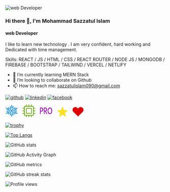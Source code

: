 ![web Developer](https://scontent.fdac24-4.fna.fbcdn.net/v/t39.30808-6/317312689_171006382232749_2741587777325424588_n.png?stp=dst-png_s960x960&_nc_cat=104&ccb=1-7&_nc_sid=e3f864&_nc_eui2=AeGEwgvmYCinMF23G324yHwZ84zvRayeblDzjO9FrJ5uUAGjakG1A4NxwsHeMEaQTElcjbDkypGrXxpBzXmrc1JF&_nc_ohc=n978PhwcyQkAX8dO2u-&_nc_ht=scontent.fdac24-4.fna&oh=00_AfAKdk3baoAyyXbHPJDYYgaTQTBk7R7Ik1GQY0Yw4FyqgA&oe=638D710C)

### Hi there 👋, I'm Mohammad Sazzatul Islam
#### web Developer


I like to learn new technology . I am very confident, hard working and Dedicated with time management.

Skills: REACT / JS / HTML / CSS / REACT ROUTER / NODE JS / MONGODB / FIREBASE / BOOTSTRAP / TAILWIND / VERCEL / NETLIFY

- 🌱 I’m currently learning MERN Stack 
- 👯 I’m looking to collaborate on Github 
- 📫 How to reach me: sazzatulislam090@gmail.com 


[<img src='https://cdn.jsdelivr.net/npm/simple-icons@3.0.1/icons/github.svg' alt='github' height='40'>](https://github.com/MohammadSazzatulislam)  [<img src='https://cdn.jsdelivr.net/npm/simple-icons@3.0.1/icons/linkedin.svg' alt='linkedin' height='40'>](https://www.linkedin.com/in/https://www.linkedin.com/in/mohammad-sazzatul-islam-063904257//)  [<img src='https://cdn.jsdelivr.net/npm/simple-icons@3.0.1/icons/facebook.svg' alt='facebook' height='40'>](https://www.facebook.com/https://www.facebook.com/profile.php?id=100079701656126)  

<a href='https://archiveprogram.github.com/'><img src='https://raw.githubusercontent.com/acervenky/animated-github-badges/master/assets/acbadge.gif' width='40' height='40'></a> <a href='https://docs.github.com/en/developers'><img src='https://raw.githubusercontent.com/acervenky/animated-github-badges/master/assets/devbadge.gif' width='40' height='40'></a> <a href='https://github.com/pricing'><img src='https://raw.githubusercontent.com/acervenky/animated-github-badges/master/assets/pro.gif' width='40' height='40'></a> <a href='https://stars.github.com/'><img src='https://raw.githubusercontent.com/acervenky/animated-github-badges/master/assets/starbadge.gif' width='35' height='35'></a> <a href='https://docs.github.com/en/github/supporting-the-open-source-community-with-github-sponsors'><img src='https://raw.githubusercontent.com/acervenky/animated-github-badges/master/assets/sponsorbadge.gif' width='35' height='35'></a> 

[![trophy](https://github-profile-trophy.vercel.app/?username=MohammadSazzatulislam)](https://github.com/ryo-ma/github-profile-trophy)

[![Top Langs](https://github-readme-stats.vercel.app/api/top-langs/?username=MohammadSazzatulislam)](https://github.com/anuraghazra/github-readme-stats)

![GitHub stats](https://github-readme-stats.vercel.app/api?username=MohammadSazzatulislam&show_icons=true&count_private=true)  

![GitHub Activity Graph](https://activity-graph.herokuapp.com/graph?username=MohammadSazzatulislam)  

![GitHub metrics](https://metrics.lecoq.io/MohammadSazzatulislam)  

![GitHub streak stats](https://streak-stats.demolab.com/?user=MohammadSazzatulislam)  

![Profile views](https://gpvc.arturio.dev/MohammadSazzatulislam)  
